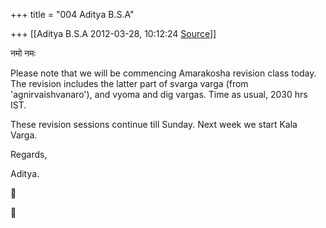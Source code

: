 +++
title = "004 Aditya B.S.A"

+++
[[Aditya B.S.A	2012-03-28, 10:12:24 [Source](https://groups.google.com/g/samskrita/c/PJQgamz0aRQ)]]



नमो नमः

  

Please note that we will be commencing Amarakosha revision class today. The revision includes the latter part of svarga varga (from 'agnirvaishvanaro'), and vyoma and dig vargas. Time as usual, 2030 hrs IST.

  

These revision sessions continue till Sunday. Next week we start Kala Varga.

  

Regards,

  

Aditya.





